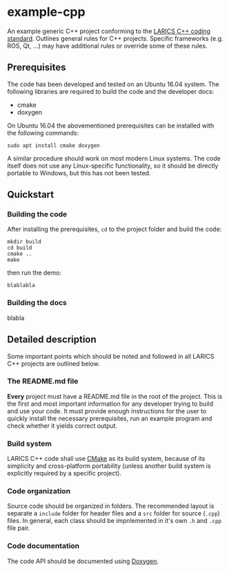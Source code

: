 # example-cpp

An example generic C++ project conforming to the [LARICS C++ coding standard](http://larics.rasip.fer.hr/farm/laricswiki/doku.php?id=software:coding_standard#c_coding_standards). Outlines general rules for C++ projects. Specific frameworks (e.g. ROS, Qt, ...) may have additional rules or override some of these rules.

## Prerequisites

The code has been developed and tested on an Ubuntu 16.04 system. The following libraries are required to build the code and the developer docs:

 * cmake
 * doxygen

On Ubuntu 16.04 the abovementioned prerequisites can be installed with the following commands:
```
sudo apt install cmake doxygen
```

A similar procedure should work on most modern Linux systems. The code itself does not use any Linux-specific functionality, so it should be directly portable to Windows, but this has not been tested.

## Quickstart

### Building the code

After installing the prerequisites, `cd` to the project folder and build the code:
```
mkdir build
cd build
cmake ..
make
```

then run the demo:
```
blablabla
```

### Building the docs

blabla

## Detailed description

Some important points which should be noted and followed in all LARICS C++ projects are outlined below.

### The README.md file

**Every** project must have a README.md file in the root of the project. This is the first and most important information for any developer trying to build and use your code. It must provide enough instructions for the user to quickly install the necessary prerequisites, run an example program and check whether it yields correct output.

### Build system

LARICS C++ code shall use [CMake](https://cmake.org/) as its build system, because of its simplicity and cross-platform portability (unless another build system is explicitly required by a specific project).

### Code organization

Source code should be organized in folders. The recommended layout is separate a `include` folder for header files and a `src` folder for source (`.cpp`) files. In general, each class should be impnlemented in it's own `.h` and `.cpp` file pair.


### Code documentation

The code API should be documented using [Doxygen](http://www.stack.nl/~dimitri/doxygen/).
